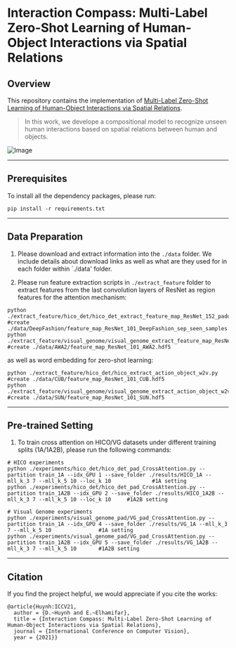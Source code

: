# Interaction Compass: Multi-Label Zero-Shot Learning of Human-Object Interactions via Spatial Relations

## Overview
This repository contains the implementation of [Multi-Label Zero-Shot Learning of Human-Object Interactions via Spatial Relations](https://hbdat.github.io/pubs/iccv21_relation_direction_final.pdf).
> In this work, we develope a compositional model to recognize unseen human interactions based on spatial relations between human and objects.

![Image](https://github.com/hbdat/iccv21_relational_direction/raw/main/fig/schemantic_figure.png)

---
## Prerequisites
To install all the dependency packages, please run:
```
pip install -r requirements.txt
```

---
## Data Preparation
1) Please download and extract information into the `./data` folder. We include details about download links as well as what are they used for in each folder within `./data' folder.

3) Please run feature extraction scripts in `./extract_feature` folder to extract features from the last convolution layers of ResNet as region features for the attention mechanism:
```
python ./extract_feature/hico_det/hico_det_extract_feature_map_ResNet_152_padding.py				                                    #create ./data/DeepFashion/feature_map_ResNet_101_DeepFashion_sep_seen_samples.hdf5
python ./extract_feature/visual_genome/visual_genome_extract_feature_map_ResNet_152_padding.py						            #create ./data/AWA2/feature_map_ResNet_101_AWA2.hdf5
```
as well as word embedding for zero-shot learning:
```
python ./extract_feature/hico_det/hico_extract_action_object_w2v.py						                                                                  #create ./data/CUB/feature_map_ResNet_101_CUB.hdf5
python ./extract_feature/visual_genome/visual_genome_extract_action_object_w2v.py						                                       #create ./data/SUN/feature_map_ResNet_101_SUN.hdf5
```

---
## Pre-trained Setting
1) To train cross attention on HICO/VG datasets under different training splits (1A/1A2B), please run the following commands:
```
# HICO experiments
python ./experiments/hico_det/hico_det_pad_CrossAttention.py --partition train_1A --idx_GPU 1 --save_folder ./results/HICO_1A --mll_k_3 7 --mll_k_5 10 --loc_k 10             #1A setting
python ./experiments/hico_det/hico_det_pad_CrossAttention.py --partition train_1A2B --idx_GPU 2 --save_folder ./results/HICO_1A2B --mll_k_3 7 --mll_k_5 10 --loc_k 10     #1A2B setting

# Visual Genome experiments
python ./experiments/visual_genome_pad/VG_pad_CrossAttention.py --partition train_1A --idx_GPU 4 --save_folder ./results/VG_1A --mll_k_3 7 --mll_k_5 10               #1A setting
python ./experiments/visual_genome_pad/VG_pad_CrossAttention.py --partition train_1A2B --idx_GPU 5 --save_folder ./results/VG_1A2B --mll_k_3 7 --mll_k_5 10       #1A2B setting
```

---
## Citation
If you find the project helpful, we would appreciate if you cite the works:
```
@article{Huynh:ICCV21,
  author = {D.~Huynh and E.~Elhamifar},
  title = {Interaction Compass: Multi-Label Zero-Shot Learning of Human-Object Interactions via Spatial Relations},
  journal = {International Conference on Computer Vision},
  year = {2021}}
```


